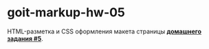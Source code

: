 # goit-markup-hw-05

  HTML-разметка и CSS оформления макета страницы
  [**домашнего задания #5**](<https://www.figma.com/file/KiEMKi1C8JStD0aMj4ubJq/Web-Studio-(Version-2.1)-(Copy)?node-id=1%3A836>).
